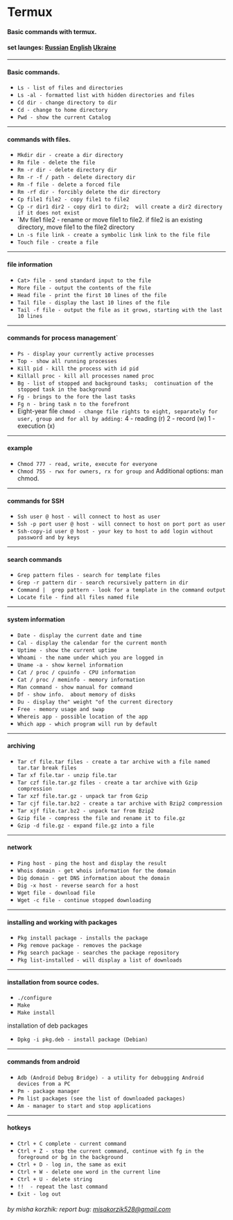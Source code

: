 # Termux
#### Basic commands with termux.

#### set launges: <a href="Read/README_RU.md">Russian</a> <a href="Read/README_EN.md">English</a> <a href="Read/README_UA.md">Ukraine</a>

---
   #### Basic commands.
   * `Ls - list of files and directories`
   * `Ls -al - formatted list with hidden directories and files`
   * `Cd dir - change directory to dir`
   * `Cd - change to home directory`
   * `Pwd - show the current Catalog`

   ---
   #### commands with files.
   * `Mkdir dir - create a dir directory`
   * `Rm file - delete the file`
   * `Rm -r dir - delete directory dir`
   * `Rm -r -f / path - delete directory dir`
   * `Rm -f file - delete a forced file`
   * `Rm -rf dir - forcibly delete the dir directory`
   * `Cp file1 file2 - copy file1 to file2`
   * `Cp -r dir1 dir2 - copy dir1 to dir2;  will create a dir2 directory if it does not exist`
   * `Mv file1 file2 - rename or move file1 to file2.  if file2 is an existing directory, move file1 to the file2 directory
   * `Ln -s file link - create a symbolic link link to the file file`
   * `Touch file - create a file`

   ---
   #### file information
   * `Cat> file - send standard input to the file`
   * `More file - output the contents of the file`
   * `Head file - print the first 10 lines of the file`
   * `Tail file - display the last 10 lines of the file`
   * `Tail -f file - output the file as it grows, starting with the last 10 lines`

   ---
   #### commands for process management`
   * `Ps - display your currently active processes`
   * `Top - show all running processes`
   * `Kill pid - kill the process with id pid`
   * `Killall proc - kill all processes named proc`
   * `Bg - list of stopped and background tasks;  continuation of the stopped task in the background`
   * `Fg - brings to the fore the last tasks`
   * `Fg n - bring task n to the forefront`
   * Eight-year file `chmod - change file rights to eight, separately for user, group and for all by adding:`
   4 - reading (r)
   2 - record (w)
   1 - execution (x)

   ---
   #### example
   * `Chmod 777 - read, write, execute for everyone`
   * `Chmod 755 - rwx for owners, rx for group and`
   Additional options: man chmod.

   ---
   #### commands for SSH

   * `Ssh user @ host - will connect to host as user`
   * `Ssh -p port user @ host - will connect to host on port port as user`
   * `Ssh-copy-id user @ host - your key to host to add login without password and by keys`

   ---
   #### search commands
   * `Grep pattern files - search for template files`
   * `Grep -r pattern dir - search recursively pattern in dir`
   * `Command |  grep pattern - look for a template in the command output`
   * `Locate file - find all files named file`

   ---
   #### system information
   * `Date - display the current date and time`
   * `Cal - display the calendar for the current month`
   * `Uptime - show the current uptime`
   * `Whoami - the name under which you are logged in`
   * `Uname -a - show kernel information`
   * `Cat / proc / cpuinfo - CPU information`
   * `Cat / proc / meminfo - memory information`
   * `Man command - show manual for command`
   * `Df - show info.  about memory of disks`
   * `Du - display the" weight "of the current directory`
   * `Free - memory usage and swap`
   * `Whereis app - possible location of the app`
   * `Which app - which program will run by default`

   ---
   #### archiving
   * `Tar cf file.tar files - create a tar archive with a file named tar.tar break files`
   * `Tar xf file.tar - unzip file.tar`
   * `Tar czf file.tar.gz files - create a tar archive with Gzip compression`
   * `Tar xzf file.tar.gz - unpack tar from Gzip`
   * `Tar cjf file.tar.bz2 - create a tar archive with Bzip2 compression`
   * `Tar xjf file.tar.bz2 - unpack tar from Bzip2`
   * `Gzip file - compress the file and rename it to file.gz`
   * `Gzip -d file.gz - expand file.gz into a file`

   ---
   #### network
   * `Ping host - ping the host and display the result`
   * `Whois domain - get whois information for the domain`
   * `Dig domain - get DNS information about the domain`
   * `Dig -x host - reverse search for a host`
   * `Wget file - download file`
   * `Wget -c file - continue stopped downloading`

   ---
   #### installing and working with packages
   * `Pkg install package - installs the package`
   * `Pkg remove package - removes the package`
   * `Pkg search package - searches the package repository`
   * `Pkg list-installed - will display a list of downloads`

   ---
   #### installation from source codes.
   * `./configure`
   * `Make`
   * `Make install`

   installation of deb packages

   * `Dpkg -i pkg.deb - install package (Debian)`

   ---
   #### commands from android
   * `Adb (Android Debug Bridge) - a utility for debugging Android devices from a PC`
   * `Pm - package manager`
   * `Pm list packages (see the list of downloaded packages)`
   * `Am - manager to start and stop applications`

   ---
   #### hotkeys
   * `Ctrl + C complete - current command`
   * `Ctrl + Z - stop the current command, continue with fg in the foreground or bg in the background`
   * `Ctrl + D - log in, the same as exit`
   * `Ctrl + W - delete one word in the current line`
   * `Ctrl + U - delete string`
   * `!!  - repeat the last command`
   * `Exit - log out`
###### by misha korzhik: report bug: misakorzik528@gmail.com
